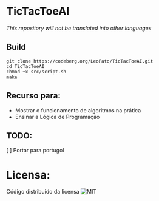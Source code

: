 # TicTacToeAI
_This repository will not be translated into other languages_

## Build
```
git clone https://codeberg.org/LeoPato/TicTacToeAI.git
cd TicTacToeAI
chmod +x src/script.sh
make
```

## Recurso para:
- Mostrar o funcionamento de algoritmos na prática
- Ensinar a Lógica de Programação

## TODO:
[ ] Portar para portugol

# Licensa:
Código distribuido da licensa ![MIT](https://codeberg.org/LeoPato/TicTacToeAI/src/branch/main/LICENSE)